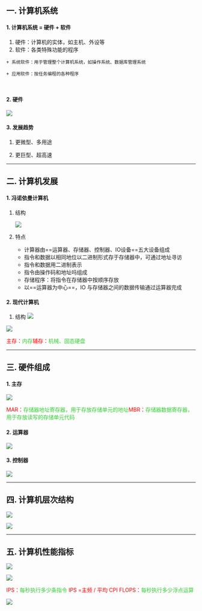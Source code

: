 ## 一. 计算机系统

#### 1. **计算机系统 = 硬件 + 软件**

   1. 硬件：计算机的实体，如主机、外设等
   2. 软件：各类特殊功能的程序

	+ 系统软件：用于管理整个计算机系统，如操作系统、数据库管理系统	
      
	+ 应用软件：按任务编程的各种程序


​       


#### 2. 硬件

![](https://inpast-qiq.oss-cn-beijing.aliyuncs.com/img/20210711120501.png)



#### 3. 发展趋势

1. 更微型、多用途

2. 更巨型、超高速


***********

## 二. 计算机发展   

#### 1. 冯诺依曼计算机

1. 结构

   ![](https://inpast-qiq.oss-cn-beijing.aliyuncs.com/img/20210711121002.png)

2. 特点
   + 计算器由==运算器、存储器、控制器、IO设备==五大设备组成
   + 指令和数据以相同地位以二进制形式存于存储器中，可通过地址寻访
   + 指令和数据用二进制表示
   + 指令由操作码和地址吗组成
   + 存储程序：将指令在存储器中按顺序存放
   + 以==运算器为中心==，IO 与存储器之间的数据传输通过运算器完成

#### 2. 现代计算机

1. 结构
   ![](https://inpast-qiq.oss-cn-beijing.aliyuncs.com/img/20210711121023.png)

![](https://inpast-qiq.oss-cn-beijing.aliyuncs.com/img/20210711121031.png)

​						<span style="color:red">主存：</span><span style="color:limegreen">内存</span>
​                        <span style="color:red">辅存：</span><span style="color:limegreen">机械、固态硬盘</span>

*****************

## 三. 硬件组成

#### 1. 主存

![](https://inpast-qiq.oss-cn-beijing.aliyuncs.com/img/20210711121041.png)

​				<span style="color:red">MAR：</span><span style="color:limegreen">存储器地址寄存器，用于存放存储单元的地址</span>
​				<span style="color:red">MBR：</span><span style="color:limegreen">存储器数据寄存器，用于存放读写的存储单元代码</span>

#### 2. 运算器

![](https://inpast-qiq.oss-cn-beijing.aliyuncs.com/img/20210711121533.png)

#### 3. 控制器

![](https://inpast-qiq.oss-cn-beijing.aliyuncs.com/img/20210711121545.png)

****************

## 四. 计算机层次结构

![](https://inpast-qiq.oss-cn-beijing.aliyuncs.com/img/20210711121555.png)

![](https://inpast-qiq.oss-cn-beijing.aliyuncs.com/img/20210711121602.png)



**************

## 五. 计算机性能指标

![](https://inpast-qiq.oss-cn-beijing.aliyuncs.com/img/20210711121610.png)

![](https://inpast-qiq.oss-cn-beijing.aliyuncs.com/img/20210711121617.png)

​				<span style="color:red">IPS：</span><span style="color:limegreen">每秒执行多少条指令</span>	<span style="color:red">IPS =主频 / 平均 CPI</span>
​				<span style="color:red">FLOPS：</span><span style="color:limegreen">每秒执行多少浮点运算</span>	

![](https://inpast-qiq.oss-cn-beijing.aliyuncs.com/img/20210711121623.png)

